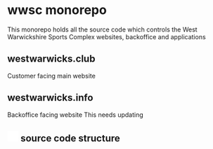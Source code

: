 # wwsc monorepo

This monorepo holds all the source code which controls the West Warwickshire Sports Complex websites, backoffice and applications

## westwarwicks.club

Customer facing main website

## westwarwicks.info

Backoffice facing website
This needs updating

## <a href="https://github.com/andystevenson/wwsc"><img src="./images/github-mark-white.svg" alt="" width=25></a> source code structure
